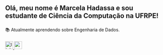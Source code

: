 <h2 align="left">Olá, meu nome é Marcela Hadassa e sou estudante de Ciência da Computação na UFRPE!</h2>

###

<p align="left">📚 Atualmente aprendendo sobre Engenharia de Dados.</p>


###


###

<div align="left">
  <a href="https://www.linkedin.com/in/marcelahadassa" target="_blank">
    <img src="https://img.shields.io/static/v1?message=LinkedIn&logo=linkedin&label=&color=0077B5&logoColor=white&labelColor=&style=for-the-badge" height="25" alt="linkedin logo"  />
  </a>
  <a href="marcelahadassa.pereira@gmail.com" target="_blank">
    <img src="https://img.shields.io/static/v1?message=marcelahadassa.pereira@gmail.com&logo=gmail&label=&color=red&logoColor=white&labelColor=&style=for-the-badge" height="25" alt="gmail logo"  />
  </a>
</div>

###
